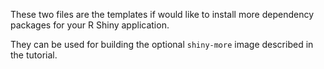 These two files are the templates if would like to install more dependency packages for your R Shiny application.

They can be used for building the optional `shiny-more` image described in the tutorial.
